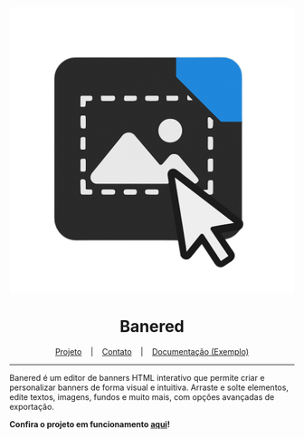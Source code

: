 <p align="center">
  <img src="/src/assets/icon.png" alt="Banered Showcase" width="600"/>
</p>

<h1 align="center">Banered</h1>

<p align="center">
  <a href="LINK_PARA_SEU_REPOSITORIO_OU_SITE" target="_blank">Projeto</a>
  &nbsp;&nbsp;&nbsp;|&nbsp;&nbsp;&nbsp;
  <a href="LINK_PARA_SEU_LINKEDIN_OU_CONTATO" target="_blank">Contato</a>
  &nbsp;&nbsp;&nbsp;|&nbsp;&nbsp;&nbsp;
  <a href="LINK_PARA_OUTRO_RECURSO_IMPORTANTE" target="_blank">Documentação (Exemplo)</a>
</p>

---

Banered é um editor de banners HTML interativo que permite criar e personalizar banners de forma visual e intuitiva. Arraste e solte elementos, edite textos, imagens, fundos e muito mais, com opções avançadas de exportação.

**Confira o projeto em funcionamento [aqui](LINK_PARA_O_PROJETO_DEPLOYADO_OU_REPOSITORIO)!**